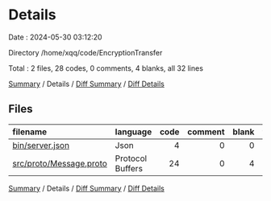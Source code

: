 # Details

Date : 2024-05-30 03:12:20

Directory /home/xqq/code/EncryptionTransfer

Total : 2 files,  28 codes, 0 comments, 4 blanks, all 32 lines

[Summary](results.md) / Details / [Diff Summary](diff.md) / [Diff Details](diff-details.md)

## Files
| filename | language | code | comment | blank | total |
| :--- | :--- | ---: | ---: | ---: | ---: |
| [bin/server.json](/bin/server.json) | Json | 4 | 0 | 0 | 4 |
| [src/proto/Message.proto](/src/proto/Message.proto) | Protocol Buffers | 24 | 0 | 4 | 28 |

[Summary](results.md) / Details / [Diff Summary](diff.md) / [Diff Details](diff-details.md)